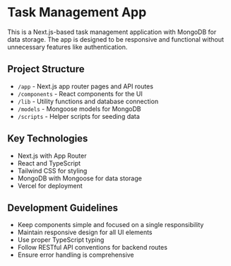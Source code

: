 <!-- Use this file to provide workspace-specific custom instructions to Copilot. For more details, visit https://code.visualstudio.com/docs/copilot/copilot-customization#_use-a-githubcopilotinstructionsmd-file -->

# Task Management App

This is a Next.js-based task management application with MongoDB for data storage. The app is designed to be responsive and functional without unnecessary features like authentication.

## Project Structure

- `/app` - Next.js app router pages and API routes
- `/components` - React components for the UI
- `/lib` - Utility functions and database connection
- `/models` - Mongoose models for MongoDB
- `/scripts` - Helper scripts for seeding data

## Key Technologies

- Next.js with App Router
- React and TypeScript
- Tailwind CSS for styling
- MongoDB with Mongoose for data storage
- Vercel for deployment

## Development Guidelines

- Keep components simple and focused on a single responsibility
- Maintain responsive design for all UI elements
- Use proper TypeScript typing
- Follow RESTful API conventions for backend routes
- Ensure error handling is comprehensive
